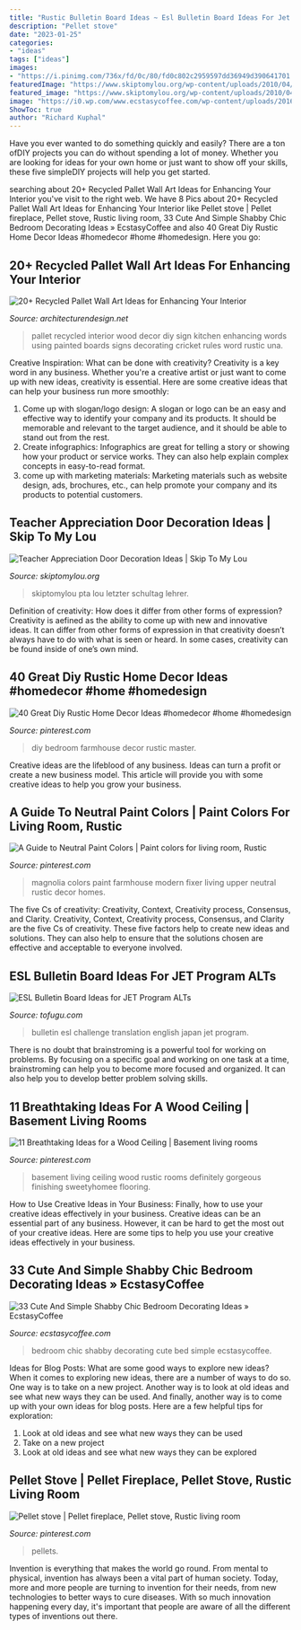 ```yaml
---
title: "Rustic Bulletin Board Ideas ~ Esl Bulletin Board Ideas For Jet Program Alts"
description: "Pellet stove"
date: "2023-01-25"
categories:
- "ideas"
tags: ["ideas"]
images:
- "https://i.pinimg.com/736x/fd/0c/80/fd0c802c2959597dd36949d390641701.jpg"
featuredImage: "https://www.skiptomylou.org/wp-content/uploads/2010/04/TeacherDoor-superstar-1.jpg"
featured_image: "https://www.skiptomylou.org/wp-content/uploads/2010/04/TeacherDoor-superstar-1.jpg"
image: "https://i0.wp.com/www.ecstasycoffee.com/wp-content/uploads/2016/08/Shabby-Chic-Bedroom-With-Vintage-Iron-Bed-And-Floral-Beddings.jpg?resize=600%2C900"
ShowToc: true
author: "Richard Kuphal"
---
```



Have you ever wanted to do something quickly and easily? There are a ton ofDIY projects you can do without spending a lot of money. Whether you are looking for ideas for your own home or just want to show off your skills, these five simpleDIY projects will help you get started.

	

		
searching about 20+ Recycled Pallet Wall Art Ideas for Enhancing Your Interior you've visit to the right web. We have 8 Pics about 20+ Recycled Pallet Wall Art Ideas for Enhancing Your Interior like Pellet stove | Pellet fireplace, Pellet stove, Rustic living room, 33 Cute And Simple Shabby Chic Bedroom Decorating Ideas » EcstasyCoffee and also 40 Great Diy Rustic Home Decor Ideas #homedecor #home #homedesign. Here you go:
		
    
## 20+ Recycled Pallet Wall Art Ideas For Enhancing Your Interior

<img loading=lazy src="http://cdn.architecturendesign.net/wp-content/uploads/2015/06/AD-Pallet-Wall-Art-7.jpg" onerror="this.onerror=null;this.src='https://tse3.mm.bing.net/th?id=OIP.Q3UQX1J8h8p5UFXXuB7W6gHaQP&amp;pid=15.1';" alt="20+ Recycled Pallet Wall Art Ideas for Enhancing Your Interior">

_Source: architecturendesign.net_

>pallet recycled interior wood decor diy sign kitchen enhancing words using painted boards signs decorating cricket rules word rustic una. 

	

Creative Inspiration: What can be done with creativity?
Creativity is a key word in any business. Whether you're a creative artist or just want to come up with new ideas, creativity is essential. Here are some creative ideas that can help your business run more smoothly: 
1. Come up with slogan/logo design: A slogan or logo can be an easy and effective way to identify your company and its products. It should be memorable and relevant to the target audience, and it should be able to stand out from the rest. 
2. Create infographics: Infographics are great for telling a story or showing how your product or service works. They can also help explain complex concepts in easy-to-read format. 
3. come up with marketing materials: Marketing materials such as website design, ads, brochures, etc., can help promote your company and its products to potential customers.

    
## Teacher Appreciation Door Decoration Ideas | Skip To My Lou

<img loading=lazy src="https://www.skiptomylou.org/wp-content/uploads/2010/04/TeacherDoor-superstar-1.jpg" onerror="this.onerror=null;this.src='https://tse1.mm.bing.net/th?id=OIP.cYkg-tU2Kjc2ahS02dihHwAAAA&amp;pid=15.1';" alt="Teacher Appreciation Door Decoration Ideas | Skip To My Lou">

_Source: skiptomylou.org_

>skiptomylou pta lou letzter schultag lehrer. 

	

Definition of creativity: How does it differ from other forms of expression?
Creativity is aefined as the ability to come up with new and innovative ideas. It can differ from other forms of expression in that creativity doesn’t always have to do with what is seen or heard. In some cases, creativity can be found inside of one’s own mind.

    
## 40 Great Diy Rustic Home Decor Ideas #homedecor #home #homedesign

<img loading=lazy src="https://i.pinimg.com/736x/fd/0c/80/fd0c802c2959597dd36949d390641701.jpg" onerror="this.onerror=null;this.src='https://tse1.mm.bing.net/th?id=OIP.h021p4gN7LR-iNuO6N2eegHaL2&amp;pid=15.1';" alt="40 Great Diy Rustic Home Decor Ideas #homedecor #home #homedesign">

_Source: pinterest.com_

>diy bedroom farmhouse decor rustic master. 

	

Creative ideas are the lifeblood of any business. Ideas can turn a profit or create a new business model. This article will provide you with some creative ideas to help you grow your business.

    
## A Guide To Neutral Paint Colors | Paint Colors For Living Room, Rustic

<img loading=lazy src="https://i.pinimg.com/736x/db/14/16/db141681743612420db9df3ee69b1d8a.jpg" onerror="this.onerror=null;this.src='https://tse1.mm.bing.net/th?id=OIP.cdHiNVDpDT-mvt5h542JDgHaJ8&amp;pid=15.1';" alt="A Guide to Neutral Paint Colors | Paint colors for living room, Rustic">

_Source: pinterest.com_

>magnolia colors paint farmhouse modern fixer living upper neutral rustic decor homes. 

	

The five Cs of creativity: Creativity, Context, Creativity process, Consensus, and Clarity.
Creativity, Context, Creativity process, Consensus, and Clarity are the five Cs of creativity. These five factors help to create new ideas and solutions. They can also help to ensure that the solutions chosen are effective and acceptable to everyone involved.

    
## ESL Bulletin Board Ideas For JET Program ALTs

<img loading=lazy src="https://files.tofugu.com/articles/japan/2016-09-27-esl-bulletin-board-ideas/translation-board.jpg" onerror="this.onerror=null;this.src='https://tse3.mm.bing.net/th?id=OIP.Q27wH6h6tlk5p2B7R9F2dAHaPK&amp;pid=15.1';" alt="ESL Bulletin Board Ideas for JET Program ALTs">

_Source: tofugu.com_

>bulletin esl challenge translation english japan jet program. 

	

There is no doubt that brainstroming is a powerful tool for working on problems. By focusing on a specific goal and working on one task at a time, brainstroming can help you to become more focused and organized. It can also help you to develop better problem solving skills.

    
## 11 Breathtaking Ideas For A Wood Ceiling | Basement Living Rooms

<img loading=lazy src="https://i.pinimg.com/736x/d8/bb/8b/d8bb8bc302a3c287e345b704052a23a7.jpg" onerror="this.onerror=null;this.src='https://tse3.mm.bing.net/th?id=OIP.aXhtEm6nyxmybXXfGKl12QHaJ4&amp;pid=15.1';" alt="11 Breathtaking Ideas for a Wood Ceiling | Basement living rooms">

_Source: pinterest.com_

>basement living ceiling wood rustic rooms definitely gorgeous finishing sweetyhomee flooring. 

	

How to Use Creative Ideas in Your Business: Finally, how to use your creative ideas effectively in your business.
Creative ideas can be an essential part of any business. However, it can be hard to get the most out of your creative ideas. Here are some tips to help you use your creative ideas effectively in your business.

    
## 33 Cute And Simple Shabby Chic Bedroom Decorating Ideas » EcstasyCoffee

<img loading=lazy src="https://i0.wp.com/www.ecstasycoffee.com/wp-content/uploads/2016/08/Shabby-Chic-Bedroom-With-Vintage-Iron-Bed-And-Floral-Beddings.jpg?resize=600%2C900" onerror="this.onerror=null;this.src='https://tse1.mm.bing.net/th?id=OIP.h46cEys-Cx0N5jMDYvcD9wHaLH&amp;pid=15.1';" alt="33 Cute And Simple Shabby Chic Bedroom Decorating Ideas » EcstasyCoffee">

_Source: ecstasycoffee.com_

>bedroom chic shabby decorating cute bed simple ecstasycoffee. 

	

Ideas for Blog Posts: What are some good ways to explore new ideas?
When it comes to exploring new ideas, there are a number of ways to do so. One way is to take on a new project. Another way is to look at old ideas and see what new ways they can be used. And finally, another way is to come up with your own ideas for blog posts. Here are a few helpful tips for exploration: 
1. Look at old ideas and see what new ways they can be used
2. Take on a new project
3. Look at old ideas and see what new ways they can be explored  
    
## Pellet Stove | Pellet Fireplace, Pellet Stove, Rustic Living Room

<img loading=lazy src="https://i.pinimg.com/736x/f9/73/9d/f9739d6fca8b1dbda4a9bcb2faae86eb.jpg" onerror="this.onerror=null;this.src='https://tse1.mm.bing.net/th?id=OIP.1tSv_kuQSrMYZxWe7QEufwHaJ3&amp;pid=15.1';" alt="Pellet stove | Pellet fireplace, Pellet stove, Rustic living room">

_Source: pinterest.com_

>pellets. 

	

Invention is everything that makes the world go round. From mental to physical, invention has always been a vital part of human society. Today, more and more people are turning to invention for their needs, from new technologies to better ways to cure diseases. With so much innovation happening every day, it's important that people are aware of all the different types of inventions out there.

